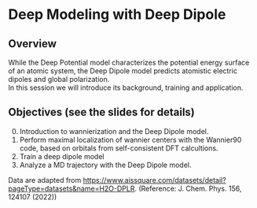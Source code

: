 # Deep Modeling with Deep Dipole

## Overview
While the Deep Potential model characterizes the potential energy surface of an atomic system, the Deep Dipole model predicts atomistic electric dipoles and global polarization.  
In this session we will introduce its background, training and application.

## Objectives (see the slides for details)
0. Introduction to wannierization and the Deep Dipole model.
1. Perform maximal localization of wannier centers with the Wannier90 code, based on orbitals from self-consistent DFT calcultions. 
2. Train a deep dipole model
3. Analyze a MD trajectory with the Deep Dipole model. 

Data are adapted from https://www.aissquare.com/datasets/detail?pageType=datasets&name=H2O-DPLR. (Reference: J. Chem. Phys. 156, 124107 (2022))
